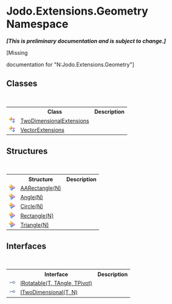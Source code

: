 # Jodo.Extensions.Geometry Namespace
 _**\[This is preliminary documentation and is subject to change.\]**_

\[Missing <summary> documentation for "N:Jodo.Extensions.Geometry"\]


## Classes
&nbsp;<table><tr><th></th><th>Class</th><th>Description</th></tr><tr><td>![Public class](media/pubclass.gif "Public class")</td><td><a href="T_Jodo_Extensions_Geometry_TwoDimensionalExtensions">TwoDimensionalExtensions</a></td><td /></tr><tr><td>![Public class](media/pubclass.gif "Public class")</td><td><a href="T_Jodo_Extensions_Geometry_VectorExtensions">VectorExtensions</a></td><td /></tr></table>

## Structures
&nbsp;<table><tr><th></th><th>Structure</th><th>Description</th></tr><tr><td>![Public structure](media/pubstructure.gif "Public structure")</td><td><a href="T_Jodo_Extensions_Geometry_AARectangle_1">AARectangle(N)</a></td><td /></tr><tr><td>![Public structure](media/pubstructure.gif "Public structure")</td><td><a href="T_Jodo_Extensions_Geometry_Angle_1">Angle(N)</a></td><td /></tr><tr><td>![Public structure](media/pubstructure.gif "Public structure")</td><td><a href="T_Jodo_Extensions_Geometry_Circle_1">Circle(N)</a></td><td /></tr><tr><td>![Public structure](media/pubstructure.gif "Public structure")</td><td><a href="T_Jodo_Extensions_Geometry_Rectangle_1">Rectangle(N)</a></td><td /></tr><tr><td>![Public structure](media/pubstructure.gif "Public structure")</td><td><a href="T_Jodo_Extensions_Geometry_Triangle_1">Triangle(N)</a></td><td /></tr></table>

## Interfaces
&nbsp;<table><tr><th></th><th>Interface</th><th>Description</th></tr><tr><td>![Public interface](media/pubinterface.gif "Public interface")</td><td><a href="T_Jodo_Extensions_Geometry_IRotatable_3">IRotatable(T, TAngle, TPivot)</a></td><td /></tr><tr><td>![Public interface](media/pubinterface.gif "Public interface")</td><td><a href="T_Jodo_Extensions_Geometry_ITwoDimensional_2">ITwoDimensional(T, N)</a></td><td /></tr></table>&nbsp;
